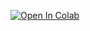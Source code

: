 [![Open In Colab](https://colab.research.google.com/assets/colab-badge.svg)](https://colab.research.google.com/github/devluz2023/limpeza-de-dados/blob/main/dataset.ipynb)
